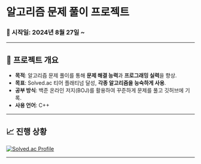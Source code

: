 # 알고리즘 문제 풀이 프로젝트

### 📅 시작일: 2024년 8월 27일 ~

---

## 📌 프로젝트 개요
- **목적**: 알고리즘 문제 풀이를 통해 **문제 해결 능력**과 **프로그래밍 실력**을 향상.
- **목표**: Solved.ac 티어 플래티넘 달성, **각종 알고리즘을 능숙하게 사용**.
- **공부 방식**: 백준 온라인 저지(BOJ)를 활용하여 꾸준하게 문제를 풀고 깃허브에 기록.
- **사용 언어**: C++

---

## 📈 진행 상황
[![Solved.ac Profile](http://mazassumnida.wtf/api/v2/generate_badge?boj=fridayfreebie)](https://solved.ac/fridayfreebie/)

---
